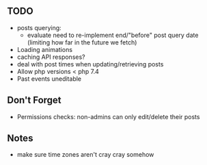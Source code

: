 ## TODO

-   posts querying:
    -   evaluate need to re-implement end/"before" post query date (limiting how far in the future we fetch)
-   Loading animations
-   caching API responses?
-   deal with post times when updating/retrieving posts
-   Allow php versions < php 7.4
-   Past events uneditable

## Don't Forget

-   Permissions checks: non-admins can only edit/delete their posts

## Notes

-   make sure time zones aren't cray cray somehow
